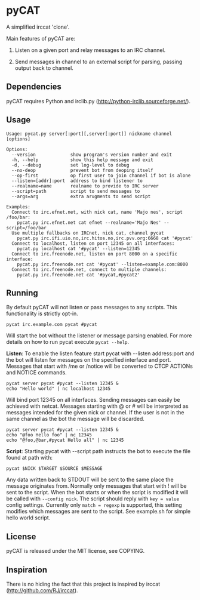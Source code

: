 pyCAT
=====

A simplified irccat 'clone'.

Main features of pyCAT are:

1) Listen on a given port and relay messages to an IRC channel.

2) Send messages in channel to an external script for parsing, passing output
   back to channel.

Dependencies
------------

pyCAT requires Python and irclib.py (http://python-irclib.sourceforge.net/).

Usage
-----

    Usage: pycat.py server[:port][,server[:port]] nickname channel [options]
    
    Options:
      --version             show program's version number and exit
      -h, --help            show this help message and exit
      -d, --debug           set log-level to debug
      --no-deop             prevent bot from deoping itself
      --op-first            op first user to join channel if bot is alone
      --listen=[addr]:port  address to bind listener to
      --realname=name       realname to provide to IRC server
      --script=path         script to send messages to
      --args=arg            extra arugments to send script
    
    Examples:
      Connect to irc.efnet.net, with nick cat, name 'Majo nes', script /foo/bar:
        pycat.py irc.efnet.net cat efnet --realname='Majo Nes' --script=/foo/bar
      Use multiple fallbacks on IRCnet, nick cat, channel pycat
        pycat.py irc.ifi.uio.no,irc.hitos.no,irc.pvv.org:6668 cat '#pycat'
      Connect to localhost, listen on port 12345 on all interfaces:
        pycat.py localhost cat '#pycat' --listen=12345
      Connect to irc.freenode.net, listen on port 8000 on a specific interface:
        pycat.py irc.freenode.net cat '#pycat' --listen=example.com:8000
      Connect to irc.freenode.net, connect to multiple channels:
        pycat.py irc.freenode.net cat '#pycat,#pycat2'

Running
-------

By default pyCAT will not listen or pass messages to any scripts. This
functionality is strictly opt-in.

    pycat irc.example.com pycat #pycat

Will start the bot without the listener or message parsing enabled. For
more details on how to run pycat execute `pycat --help`.

**Listen**:
To enable the listen feature start pycat with --listen address:port and
the bot will listen for messages on the specified interface and port.
Messages that start with /me or /notice will be converted to CTCP ACTIONs
and NOTICE commands.

    pycat server pycat #pycat --listen 12345 &
    echo "Hello world" | nc localhost 12345

Will bind port 12345 on all interfaces. Sending messages can easily be achieved
with netcat. Messages starting with @ or # will be interpreted as messages
intended for the given nick or channel. If the user is not in the same channel
as the bot the message will be discarded.

    pycat server pycat #pycat --listen 12345 &
    echo "@foo Hello foo" | nc 12345
    echo "@foo,@bar,#pycat Hello all" | nc 12345

**Script**:
Starting pycat with --script path instructs the bot to execute the file found at
path with:

    pycat $NICK $TARGET $SOURCE $MESSAGE

Any data written back to STDOUT will be sent to the same place the message
originates from. Normally only messages that start with ! will be sent to the
script. When the bot starts or when the script is modified it will be called
with `--config nick`. The script should reply with `key = value` config
settings.  Currently only `match = regexp` is supported, this setting modifies
which messages are sent to the script. See example.sh for simple hello world
script.

License
-------

pyCAT is released under the MIT license, see COPYING.

Inspiration
-----------

There is no hiding the fact that this project is inspired by irccat
(http://github.com/RJ/irccat).
